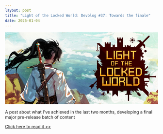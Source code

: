 ```yaml
---
layout: post
title: "Light of the Locked World: Devblog #37: Towards the finale"
date: 2025-01-04
---
```


![](https://github.com/V3663L/v3663l.github.io/blob/main/images/LOTLW%20Header%20Capsule%20920x430.png?raw=true)

A post about what I've achieved in the last two months, developing a final major pre-release batch of content

[Click here to read it >>](https://store.steampowered.com/news/app/1097560/view/528709014663463539)
